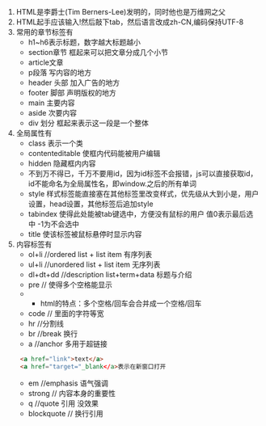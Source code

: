 1. HTML是李爵士(Tim Berners-Lee)发明的，同时他也是万维网之父
2. HTML起手应该输入!然后敲下tab，然后语言改成zh-CN,编码保持UTF-8
3. 常用的章节标签有
    * h1~h6表示标题，数字越大标题越小
    * section章节 框起来可以把文章分成几个小节
    * article文章
    * p段落 写内容的地方
    * header 头部 加入广告的地方
    * footer 脚部 声明版权的地方
    * main 主要内容
    * aside 次要内容
    * div 划分 框起来表示这一段是一个整体
4. 全局属性有
    * class 表示一个类
    * contenteditable 使框内代码能被用户编辑
    * hidden 隐藏框内内容
    * 不到万不得已，千万不要用id，因为id标签不会报错，js可以直接获取id，id不能命名为全局属性名，即window.之后的所有单词
    * style 样式标签能直接塞在其他标签里改变样式，优先级从大到小是，用户设置，head设置，其他标签后追加style
    * tabindex 使得此处能被tab键选中，方便没有鼠标的用户 值0表示最后选中 -1为不会选中
    * title 使该标签被鼠标悬停时显示内容
5. 内容标签有
   * ol+li //ordered list + list item 有序列表
   * ul+li //unordered list + list item 无序列表
   * dl+dt+dd //description list+term+data 标题与介绍
   * pre // 使得多个空格能显示
   * * html的特点：多个空格/回车会合并成一个空格/回车
   * code // 里面的字符等宽
   * hr //分割线
   * br //break 换行
   * a //anchor 多用于超链接 
    ```html
     <a href="link">text</a>
     <a href="target="_blank</a>表示在新窗口打开
     ```
   * em //emphasis 语气强调
   * strong // 内容本身的重要性
   * q //quote 引用 没效果
   * blockquote // 换行引用 